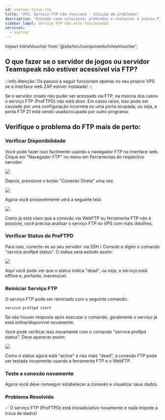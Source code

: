 ```yaml
---
id: vserver-linux-ftp
title: "VPS: Serviço FTP não funciona - Solução de problemas"
description: "Entenda como solucionar problemas e restaurar o acesso FTP no seu VPS quando servidores de jogos ou Teamspeak estiverem inacessíveis → Saiba mais agora"
sidebar_label: Serviço FTP não está funcionando
services:
  - vserver
---
```


import InlineVoucher from '@site/src/components/InlineVoucher';

<InlineVoucher />

## O que fazer se o servidor de jogos ou servidor Teamspeak não estiver acessível via FTP?

:::info
Atenção: Os passos a seguir funcionam apenas no seu próprio VPS se a interface web ZAP estiver instalada!
:::

Se o servidor criado não puder ser acessado via FTP, na maioria dos casos o serviço FTP (ProFTPD) não está ativo. Em casos raros, isso pode ser causado por uma configuração incorreta ou uma porta ocupada, ou seja, a porta FTP 21 está sendo usada/ocupada por outro programa.

## Verifique o problema do FTP mais de perto:

### Verificar Disponibilidade
Você pode fazer isso facilmente usando o navegador FTP na interface web. Clique em "Navegador FTP" no menu em Ferramentas do respectivo servidor

![](https://screensaver01.zap-hosting.com/index.php/s/GiqyC6G5cLsbSqp/preview)

Depois, pressione o botão "Conexão Direta" uma vez.

![](https://screensaver01.zap-hosting.com/index.php/s/ZSbrF5raYzdMgzZ/preview)

Agora você provavelmente verá a seguinte tela:

![](https://screensaver01.zap-hosting.com/index.php/s/GtcCWfqadKGJoY7/preview)

Como já está claro que a conexão via WebFTP ou ferramenta FTP não é possível, você precisa analisar o serviço FTP no VPS com mais detalhes.

### Verificar Status do ProFTPD

Para isso, conecte-se ao seu servidor via SSH / Console e digite o comando "service proftpd status". O status será exibido assim:

![](https://screensaver01.zap-hosting.com/index.php/s/TWqySPM3D5RmgYL/preview)

Aqui você pode ver que o status indica "dead", ou seja, o serviço está offline e, portanto, inacessível.

### Reiniciar Serviço FTP
O serviço FTP pode ser reiniciado com o seguinte comando:

```
service proftpd start
```

Se não houver resposta após executar o comando, geralmente o serviço já está online/disponível novamente.

Você pode verificar isso novamente com o comando "service proftpd status". Deve aparecer assim:

![](https://screensaver01.zap-hosting.com/index.php/s/iYxKMLJ2QfgzBKD/preview)

Como o status agora está "active" e não mais "dead", a conexão FTP pode ser testada novamente usando a ferramenta FTP e o WebFTP.

### Teste a conexão novamente
Agora você deve conseguir estabelecer a conexão e visualizar seus dados.

### Problema Resolvido
✅ O serviço FTP (ProFTPD) está iniciado/ativo novamente e nada impede a troca de dados!

<InlineVoucher />